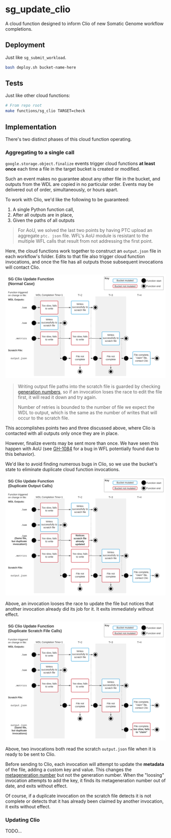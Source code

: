 # sg_update_clio

A cloud function designed to inform Clio of new Somatic Genome workflow
completions.

## Deployment
Just like `sg_submit_workload`.

```bash
bash deploy.sh bucket-name-here
```

## Tests
Just like other cloud functions:

```bash
# From repo root
make functions/sg_clio TARGET=check
```

## Implementation
There's two distinct phases of this cloud function operating.

### Aggregating to a single call
`google.storage.object.finalize` events trigger cloud functions **at least
once** each time a file in the target bucket is created or modified.

Such an event makes no guarantee about any other file in the bucket, and outputs
from the WDL are copied in no particular order. Events may be delivered out of
order, simultaneously, or hours apart.

To work with Clio, we'd like the following to be guaranteed:
1. A single Python function call,
2. After all outputs are in place,
3. Given the paths of all outputs

> For AoU, we solved the last two points by having PTC upload an aggregate `ptc.
json` file. WFL's AoU module is resistant to the multiple WFL calls that result
from not addressing the first point.

Here, the cloud functions work together to construct an `output.json` file in
each workflow's folder. Edits to that file also trigger cloud function
invocations, and once the file has all outputs those subsequent invocations will
contact Clio.

![Normal Case Flow](./docs/SG%20Clio%20Update%20Function.svg)

> Writing output file paths into the scratch file is guarded by checking 
> [generation numbers](https://cloud.google.com/storage/docs/generations-preconditions#_Generations),
> so if an invocation loses the race to edit the file first, it will read it
> down and try again.
> 
> Number of retries is bounded to the number of file we expect the WDL to
> output, which is the same as the number of writes that will occur to the
> scratch file.

This accomplishes points two and three discussed above, where Clio is contacted 
with all outputs only once they are in place.

However, finalize events may be sent more than once. We have seen this happen
with AoU (see [GH-1084](https://broadinstitute.atlassian.net/browse/GH-1084)
for a bug in WFL potentially found due to this behavior).

We'd like to avoid finding numerous bugs in Clio, so we use the bucket's state
to eliminate duplicate cloud function invocations.

![Duplicate Output Case Flow](./docs/SG%20Clio%20Update%20Function%20Duplicate%20Output.svg)

Above, an invocation looses the race to update the file but notices that another
invocation already did its job for it. It exits immediately without effect.

![Duplicate Scratch Case Flow](./docs/SG%20Clio%20Update%20Function%20Duplicate%20Scratch.svg)

Above, two invocations both read the scratch `output.json` file when it is ready
to be sent to Clio.

Before sending to Clio, each invocation will attempt to update the **metadata**
of the file, adding a custom key and value. This changes the
[metageneration number](https://cloud.google.com/storage/docs/generations-preconditions#_Generations) 
but not the generation number. When the "loosing" invocation attempts to add
the key, it finds its metageneration number out of date, and exits without
effect. 

Of course, if a duplicate invocation on the scratch file detects it is not
complete or detects that it has already been claimed by another invocation, it
exits without effect.

### Updating Clio
TODO...